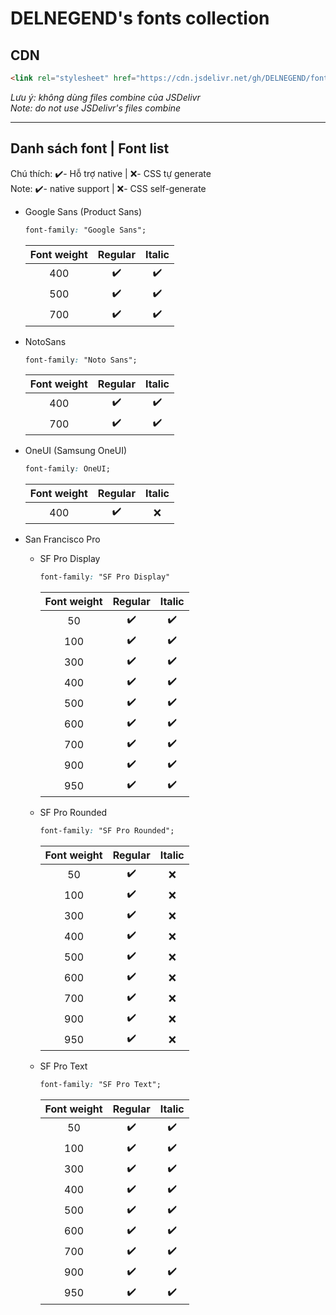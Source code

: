 # DELNEGEND's fonts collection

## CDN
```html
<link rel="stylesheet" href="https://cdn.jsdelivr.net/gh/DELNEGEND/fonts/NotoSans.min.css">
```
*Lưu ý: không dùng files combine của JSDelivr*<br>
*Note: do not use JSDelivr's files combine*

<hr>

## Danh sách font | Font list

Chú thích: ✔️- Hỗ trợ native | ❌- CSS tự generate<br>
Note: ✔️- native support | ❌- CSS self-generate

- Google Sans (Product Sans)

    ```css
    font-family: "Google Sans";
    ```
        
    | Font weight   | Regular | Italic |
    |:-----:|:--------:|:---------:|
    | 400 | ✔️      | ✔️       |
    | 500 | ✔️      | ✔️       |
    | 700 | ✔️      | ✔️       |

- NotoSans

    ```css
    font-family: "Noto Sans";
    ```

    | Font weight | Regular | Italic |
    |:---:|:---:|:---:|
    |400|✔️|✔️|
    |700|✔️|✔️|

- OneUI (Samsung OneUI)

    ```css
    font-family: OneUI;
    ```

    | Font weight | Regular | Italic |
    |:---:|:---:|:---:|
    |400|✔️|❌|
    
- San Francisco Pro
    -   SF Pro Display
        ```css
        font-family: "SF Pro Display"
        ```

        | Font weight | Regular | Italic |
        |:---:|:---:|:---:|
        |50|✔️|✔️|
        |100|✔️|✔️|
        |300|✔️|✔️|
        |400|✔️|✔️|
        |500|✔️|✔️|
        |600|✔️|✔️|
        |700|✔️|✔️|
        |900|✔️|✔️|
        |950|✔️|✔️|

    - SF Pro Rounded

        ```css
        font-family: "SF Pro Rounded";
        ```

        | Font weight | Regular | Italic |
        |:---:|:---:|:---:|
        |50|✔️|❌|
        |100|✔️|❌|
        |300|✔️|❌|
        |400|✔️|❌|
        |500|✔️|❌|
        |600|✔️|❌|
        |700|✔️|❌|
        |900|✔️|❌|
        |950|✔️|❌|

    - SF Pro Text
    
        ```css
        font-family: "SF Pro Text";
        ```

        | Font weight | Regular | Italic |
        |:---:|:---:|:---:|
        |50|✔️|✔️|
        |100|✔️|✔️|
        |300|✔️|✔️|
        |400|✔️|✔️|
        |500|✔️|✔️|
        |600|✔️|✔️|
        |700|✔️|✔️|
        |900|✔️|✔️|
        |950|✔️|✔️|